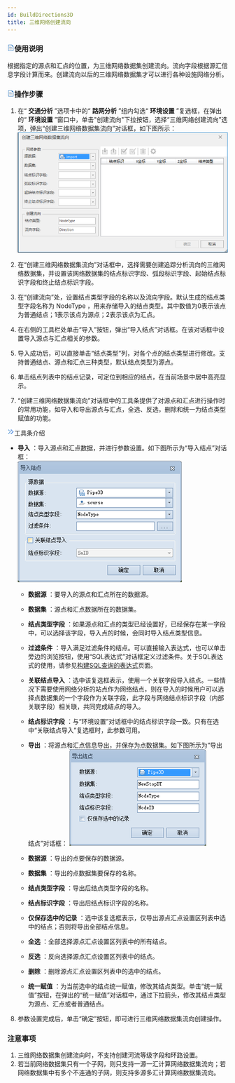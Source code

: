 ```yaml
---
id: BuildDirections3D
title: 三维网络创建流向  
---  
```

### ![](../../img/read.gif)使用说明

根据指定的源点和汇点的位置，为三维网络数据集创建流向。流向字段根据源汇信息字段计算而来。创建流向以后的三维网络数据集才可以进行各种设施网络分析。

### ![](../../img/read.gif)操作步骤

1. 在“ **交通分析** ”选项卡中的“ **路网分析** ”组内勾选“ **环境设置** ”复选框，在弹出的“ **环境设置** ”窗口中，单击"创建流向"下拉按钮，选择“三维网络创建流向”选项，弹出“创建三维网络数据集流向”对话框，如下图所示：        
![](img/BuildDirections3D.png)  

2. 在“创建三维网络数据集流向”对话框中，选择需要创建追踪分析流向的三维网络数据集，并设置该网络数据集的结点标识字段、弧段标识字段、起始结点标识字段和终止结点标识字段。
3. 在“创建流向”处，设置结点类型字段的名称以及流向字段。默认生成的结点类型字段名称为 NodeType ，用来存储导入的结点类型。其中数值为0表示该点为普通结点；1表示该点为源点；2表示该点为汇点。
4. 在右侧的工具栏处单击“导入”按钮，弹出“导入结点”对话框。在该对话框中设置导入源点与汇点相关的参数。
5. 导入成功后，可以直接单击“结点类型”列，对各个点的结点类型进行修改。支持普通结点、源点和汇点三种类型，默认结点类型为源点。
6. 单击结点列表中的结点记录，可定位到相应的结点，在当前场景中居中高亮显示。
7. “创建三维网络数据集流向”对话框中的工具条提供了对源点和汇点进行操作时的常用功能，如导入和导出源点与汇点，全选、反选，删除和统一为结点类型赋值的功能。

![](img/close.gif)工具条介绍

  * **导入** ：导入源点和汇点数据，并进行参数设置。如下图所示为“导入结点”对话框：   
  ![](img/ImportSourceSink.png)  

  
    *  **数据源** ：要导入的源点和汇点所在的数据源。

    * **数据集** ：源点和汇点数据所在的数据集。

    * **结点类型字段** ：如果源点和汇点的类型已经设置好，已经保存在某一字段中，可以选择该字段，导入点的时候，会同时导入结点类型信息。

    * **过滤条件** ：导入满足过滤条件的结点。可以直接输入表达式，也可以单击旁边的浏览按钮，使用“SQL表达式”对话框定义过滤条件。关于SQL表达式的使用，请参见[构建SQL查询的表达式](../../Query/SQLQuery_Expression)页面。

    * **关联结点导入** ：选中该复选框表示，使用一个关联字段导入结点。一些情况下需要使用网络分析的站点作为网络结点，则在导入的时候用户可以选择点数据集的一个字段作为关联字段，此字段与网络结点标识字段（内部关联字段）相关联，共同完成结点的导入。

    * **结点标识字段** ：与“环境设置”对话框中的结点标识字段一致。只有在选中“关联结点导入”复选框时，此参数可用。

    * **导出** ：将源点和汇点信息导出，并保存为点数据集。如下图所示为“导出结点”对话框： 
   ![](img/ExportSourceSink.png)  
 
  
    * **数据源** ：导出的点要保存的数据源。

    * **数据集** ：导出的点数据集要保存的名称。

    * **结点类型字段** ：导出后结点类型字段的名称。

    * **结点标识字段** ：导出后结点标识字段的名称。

    * **仅保存选中的记录** ：选中该复选框表示，仅导出源点汇点设置区列表中选中的结点；否则将导出全部结点信息。

    * **全选** ：全部选择源点汇点设置区列表中的所有结点。
    * **反选** ：反向选择源点汇点设置区列表中的结点。
    * **删除** ：删除源点汇点设置区列表中的选中的结点。
    * **统一赋值** ：为当前选中的结点统一赋值，修改其结点类型。单击“统一赋值”按钮，在弹出的“统一赋值”对话框中，通过下拉箭头，修改其结点类型为源点、汇点或者普通结点。
8. 参数设置完成后，单击“确定”按钮，即可进行三维网络数据集流向创建操作。

###  注意事项

1. 三维网络数据集创建流向时，不支持创建河流等级字段和环路设置。
2. 若当前网络数据集只有一个子网，则只支持一源一汇计算网络数据集流向；若网络数据集中有多个不连通的子网，则支持多源多汇计算网络数据集流向。
  





